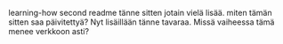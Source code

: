 learning-how
second readme tänne sitten jotain vielä lisää. miten tämän sitten saa päivitettyä?
Nyt lisäillään tänne tavaraa. Missä vaiheessa tämä menee verkkoon asti?
